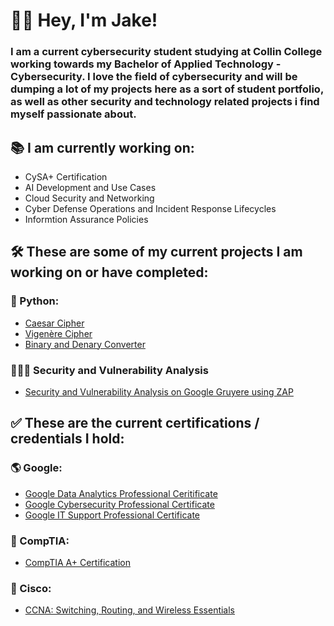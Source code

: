 # 👋🏻 Hey, I'm Jake!
### I am a current cybersecurity student studying at Collin College working towards my Bachelor of Applied Technology - Cybersecurity. I love the field of cybersecurity and will be dumping a lot of my projects here as a sort of student portfolio, as well as other security and technology related projects i find myself passionate about.

## 📚 I am currently working on:
- CySA+ Certification
- AI Development and Use Cases
- Cloud Security and Networking
- Cyber Defense Operations and Incident Response Lifecycles
- Informtion Assurance Policies

## 🛠️ These are some of my current projects I am working on or have completed:

### 🐍 Python:
- [Caesar Cipher](https://github.com/jaykerzb/CaesarCipher)
- [Vigenère Cipher](https://github.com/jaykerzb/VigenereCipher)
- [Binary and Denary Converter](https://github.com/jaykerzb/BinaryConverter)

### 🕵🏻‍♂️ Security and Vulnerability Analysis
- [Security and Vulnerability Analysis on Google Gruyere using ZAP](https://github.com/jaykerzb/VulnerabilityScanningWithZAP)

## ✅ These are the current certifications / credentials I hold:

### 🌎 Google:
- [Google Data Analytics Professional Ceritificate](https://www.credly.com/badges/6549014f-9c42-4557-a945-4506f3471392/public_url)
- [Google Cybersecurity Professional Certificate](https://www.credly.com/badges/5b6eed31-12c9-4e3a-8512-af877e95fd2b/public_url)
- [Google IT Support Professional Certificate](https://www.credly.com/badges/eeed7696-907f-4098-b419-ff8a733b5140/public_url)
### 💯 CompTIA:
- [CompTIA A+ Certification](https://www.credly.com/badges/80a538c4-fa7c-452c-a3d7-361f943b9c97/public_url)
### 🛜 Cisco:
- [CCNA: Switching, Routing, and Wireless Essentials](https://www.credly.com/badges/9e6dc6ff-9b98-49d3-9524-575e15cf6edd/public_url)
